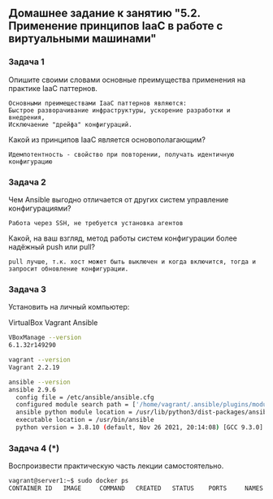 ## Домашнее задание к занятию "5.2. Применение принципов IaaC в работе с виртуальными машинами" 

### Задача 1
Опишите своими словами основные преимущества применения на практике IaaC паттернов.
```
Основными преимеществами IaaC паттернов являются: 
Быстрое разворачивание инфраструктуры, ускорение разработки и внедрения,
Исключаение "дрейфа" конфигураций.
```

Какой из принципов IaaC является основополагающим?
```
Идемпотентность - свойство при повторении, получать идентичную конфигурацию
```

### Задача 2
Чем Ansible выгодно отличается от других систем управление конфигурациями?
```
Работа через SSH, не требуется установка агентов
```
Какой, на ваш взгляд, метод работы систем конфигурации более надёжный push или pull?
```
pull лучше, т.к. хост может быть выключен и когда включится, тогда и запросит обновление конфигурации.
```

### Задача 3
Установить на личный компьютер:

VirtualBox
Vagrant
Ansible

```bash
VBoxManage --version
6.1.32r149290

vagrant --version
Vagrant 2.2.19

ansible --version
ansible 2.9.6
  config file = /etc/ansible/ansible.cfg
  configured module search path = ['/home/vagrant/.ansible/plugins/modules', '/usr/share/ansible/plugins/modules']
  ansible python module location = /usr/lib/python3/dist-packages/ansible
  executable location = /usr/bin/ansible
  python version = 3.8.10 (default, Nov 26 2021, 20:14:08) [GCC 9.3.0]
```

### Задача 4 (*)
Воспроизвести практическую часть лекции самостоятельно. 

```bash
vagrant@server1:~$ sudo docker ps
CONTAINER ID   IMAGE     COMMAND   CREATED   STATUS    PORTS     NAMES
```